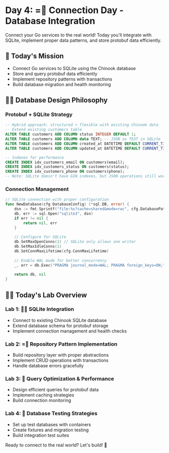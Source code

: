 # Day 4: = Connection Day - Database Integration

Connect your Go services to the real world! Today you'll integrate with SQLite, implement proper data patterns, and store protobuf data efficiently.

## 🎯 Today's Mission
- Connect Go services to SQLite using the Chinook database
- Store and query protobuf data efficiently  
- Implement repository patterns with transactions
- Build database migration and health monitoring

## 🐘 Database Design Philosophy

### Protobuf + SQLite Strategy
```sql
-- Hybrid approach: structured + flexible with existing Chinook data
-- Extend existing customers table
ALTER TABLE customers ADD COLUMN status INTEGER DEFAULT 1;
ALTER TABLE customers ADD COLUMN data TEXT; -- JSON as TEXT in SQLite
ALTER TABLE customers ADD COLUMN created_at DATETIME DEFAULT CURRENT_TIMESTAMP;
ALTER TABLE customers ADD COLUMN updated_at DATETIME DEFAULT CURRENT_TIMESTAMP;

-- Indexes for performance
CREATE INDEX idx_customers_email ON customers(email);
CREATE INDEX idx_customers_status ON customers(status);
CREATE INDEX idx_customers_phone ON customers(phone);
-- Note: SQLite doesn't have GIN indexes, but JSON operations still work
```

### Connection Management
```go
// SQLite connection with proper configuration
func NewDatabase(cfg DatabaseConfig) (*sql.DB, error) {
    dsn := fmt.Sprintf("file:%s?cache=shared&mode=rwc", cfg.DatabasePath)
    db, err := sql.Open("sqlite3", dsn)
    if err != nil {
        return nil, err
    }
    
    // Configure for SQLite
    db.SetMaxOpenConns(1) // SQLite only allows one writer
    db.SetMaxIdleConns(1)
    db.SetConnMaxLifetime(cfg.ConnMaxLifetime)
    
    // Enable WAL mode for better concurrency
    _, err = db.Exec("PRAGMA journal_mode=WAL; PRAGMA foreign_keys=ON;")
    
    return db, nil
}
```

## 🎯 Today's Lab Overview

### Lab 1: 🐘 SQLite Integration
- Connect to existing Chinook SQLite database
- Extend database schema for protobuf storage
- Implement connection management and health checks

### Lab 2: = Repository Pattern Implementation
- Build repository layer with proper abstractions
- Implement CRUD operations with transactions
- Handle database errors gracefully

### Lab 3: 🐘 Query Optimization & Performance
- Design efficient queries for protobuf data
- Implement caching strategies
- Build connection monitoring

### Lab 4: 🧪 Database Testing Strategies
- Set up test databases with containers
- Create fixtures and migration testing
- Build integration test suites

Ready to connect to the real world? Let's build! 🐘